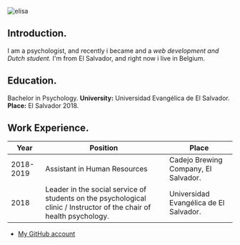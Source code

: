 ![elisa](https://user-images.githubusercontent.com/59478770/71998237-90aff300-323f-11ea-9428-78880cb5b488.jpeg)



## **Introduction.**

I am a psychologist,  and recently i became and a *web development and Dutch student.*
I'm from El Salvador, and right now i live in Belgium. 

## **Education.**

Bachelor in Psychology.
**University:** Universidad Evangélica de El Salvador.
**Place:** El Salvador 2018.

## **Work Experience.**


Year| Position | Place
------------ | ------------------------- | -------------
2018-2019   | Assistant in Human Resources | Cadejo Brewing Company, El Salvador.
 2018        | Leader in the social service of students on the psychological clinic / Instructor of the chair of health psychology. |  Universidad Evangélica de El Salvador.

* [My GitHub account](https://github.com/Elisa0045)
